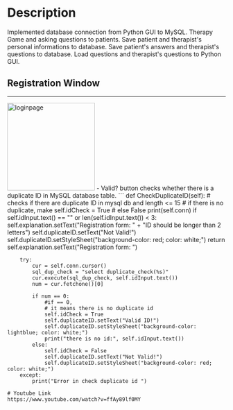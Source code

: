 # Description
Implemented database connection from Python GUI to MySQL.  Therapy Game and asking questions to patients. Save patient and therapist's personal informations to database.  Save patient's answers and therapist's questions to database.  Load questions and therapist's questions to Python GUI. 

## Registration Window
-----------------------------------------
<img width="202" alt="loginpage" src="https://user-images.githubusercontent.com/37283117/147423137-c44d86b5-8988-4f8f-8b5b-998e974797dd.png">
- Valid? button checks whether there is a duplicate ID in MySQL database table. 
```
def CheckDuplicateID(self):
        # checks if there are duplicate ID in mysql db and length <= 15
        # if there is no duplicate, make self.idCheck = True
        # else False
        print(self.conn)
        if self.idInput.text() == "" or len(self.idInput.text()) < 3:
            self.explanation.setText("Registration form: " + "ID should be longer than 2 letters")
            self.duplicateID.setText("Not Valid!")
            self.duplicateID.setStyleSheet("background-color: red; color: white;")
            return
        self.explanation.setText("Registration form: ")

        try:
            cur = self.conn.cursor()
            sql_dup_check = "select duplicate_check(%s)"
            cur.execute(sql_dup_check, self.idInput.text())
            num = cur.fetchone()[0]
            
            if num == 0:
                #if == 0, 
                # it means there is no duplicate id
                self.idCheck = True
                self.duplicateID.setText("Valid ID!")
                self.duplicateID.setStyleSheet("background-color: lightblue; color: white;")
                print("there is no id:", self.idInput.text())
            else:
                self.idCheck = False
                self.duplicateID.setText("Not Valid!")
                self.duplicateID.setStyleSheet("background-color: red; color: white;")
        except:
            print("Error in check duplicate id ")
```
# Youtube Link
https://www.youtube.com/watch?v=ffAy89lf0MY
